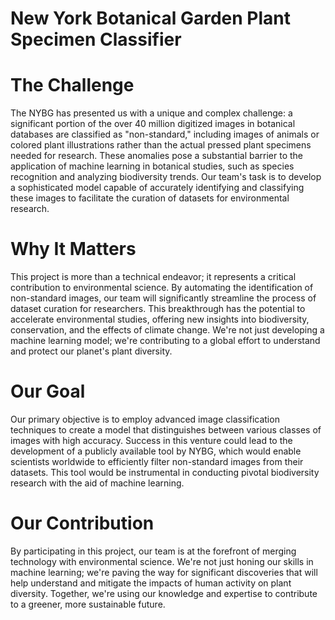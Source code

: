 # New York Botanical Garden Plant Specimen Classifier

# The Challenge
The NYBG has presented us with a unique and complex challenge: a significant portion of the over 40 million digitized images in botanical databases are classified as "non-standard," including images of animals or colored plant illustrations rather than the actual pressed plant specimens needed for research. These anomalies pose a substantial barrier to the application of machine learning in botanical studies, such as species recognition and analyzing biodiversity trends. Our team's task is to develop a sophisticated model capable of accurately identifying and classifying these images to facilitate the curation of datasets for environmental research.

# Why It Matters
This project is more than a technical endeavor; it represents a critical contribution to environmental science. By automating the identification of non-standard images, our team will significantly streamline the process of dataset curation for researchers. This breakthrough has the potential to accelerate environmental studies, offering new insights into biodiversity, conservation, and the effects of climate change. We're not just developing a machine learning model; we're contributing to a global effort to understand and protect our planet's plant diversity.

# Our Goal
Our primary objective is to employ advanced image classification techniques to create a model that distinguishes between various classes of images with high accuracy. Success in this venture could lead to the development of a publicly available tool by NYBG, which would enable scientists worldwide to efficiently filter non-standard images from their datasets. This tool would be instrumental in conducting pivotal biodiversity research with the aid of machine learning.

# Our Contribution
By participating in this project, our team is at the forefront of merging technology with environmental science. We're not just honing our skills in machine learning; we're paving the way for significant discoveries that will help understand and mitigate the impacts of human activity on plant diversity. Together, we're using our knowledge and expertise to contribute to a greener, more sustainable future.
